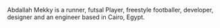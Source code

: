 Abdallah Mekky is a runner, futsal Player, freestyle footballer, developer, designer and an engineer based in Cairo, Egypt.
